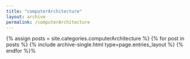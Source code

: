 ```yaml
---
title: "computerArchitecture"
layout: archive
permalink: /computerArchitecture
---
```


{% assign posts = site.categories.computerArchitecture %}
{% for post in posts %} {% include archive-single.html type=page.entries_layout %} {% endfor %}%
